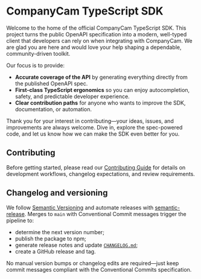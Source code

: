 # CompanyCam TypeScript SDK

Welcome to the home of the official CompanyCam TypeScript SDK. This project turns the public OpenAPI specification into a modern, well-typed client that developers can rely on when integrating with CompanyCam. We are glad you are here and would love your help shaping a dependable, community-driven toolkit.

Our focus is to provide:

- **Accurate coverage of the API** by generating everything directly from the published OpenAPI spec.
- **First-class TypeScript ergonomics** so you can enjoy autocompletion, safety, and predictable developer experience.
- **Clear contribution paths** for anyone who wants to improve the SDK, documentation, or automation.

Thank you for your interest in contributing—your ideas, issues, and improvements are always welcome. Dive in, explore the spec-powered code, and let us know how we can make the SDK even better for you.

## Contributing

Before getting started, please read our [Contributing Guide](CONTRIBUTING.md) for details on development workflows, changelog expectations, and review requirements.

## Changelog and versioning

We follow [Semantic Versioning](https://semver.org/) and automate releases with [semantic-release](https://semantic-release.gitbook.io/semantic-release/). Merges to `main` with Conventional Commit messages trigger the pipeline to:

- determine the next version number;
- publish the package to npm;
- generate release notes and update [`CHANGELOG.md`](CHANGELOG.md);
- create a GitHub release and tag.

No manual version bumps or changelog edits are required—just keep commit messages compliant with the Conventional Commits specification.
